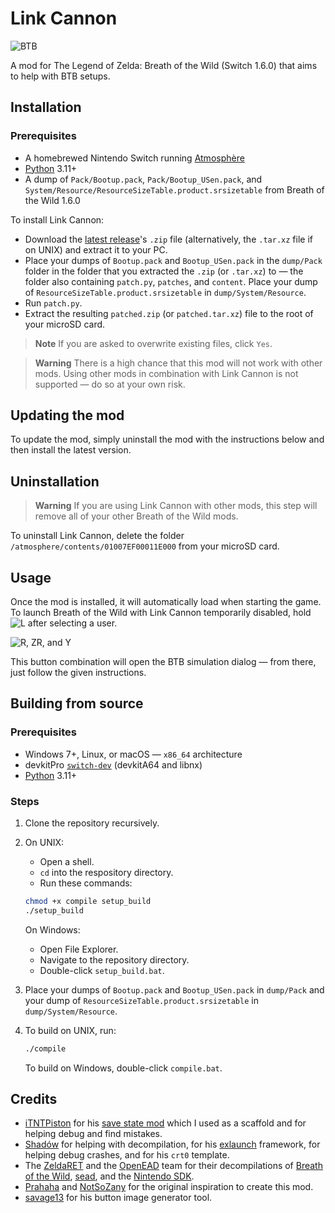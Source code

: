 # Link Cannon

<picture>
  <img alt="BTB" src="https://repository-images.githubusercontent.com/594929966/db09df55-f0ea-40e7-bd3e-dc1a84c60455">
</picture>

A mod for The Legend of Zelda: Breath of the Wild (Switch 1.6.0) that aims to
help with BTB setups.

## Installation

### Prerequisites

- A homebrewed Nintendo Switch running [Atmosphère](https://github.com/Atmosphere-NX/Atmosphere)
- [Python] 3.11+
- A dump of `Pack/Bootup.pack`, `Pack/Bootup_USen.pack`, and `System/Resource/ResourceSizeTable.product.srsizetable`
from Breath of the Wild 1.6.0

To install Link Cannon:

- Download the [latest release](https://github.com/Makonede/LinkCannon/releases/latest)'s
`.zip` file (alternatively, the `.tar.xz` file if on UNIX) and extract it to your
PC.
- Place your dumps of `Bootup.pack` and `Bootup_USen.pack` in the `dump/Pack` folder
in the folder that you extracted the `.zip` (or `.tar.xz`) to — the folder also
containing `patch.py`, `patches`, and `content`. Place your dump of
`ResourceSizeTable.product.srsizetable` in `dump/System/Resource`.
- Run `patch.py`.
- Extract the resulting `patched.zip` (or `patched.tar.xz`) file to the root of your
microSD card.

> **Note**
> If you are asked to overwrite existing files, click `Yes`.

> **Warning**
> There is a high chance that this mod will not work with other mods. Using other
> mods in combination with Link Cannon is not supported — do so at your own risk.

## Updating the mod

To update the mod, simply uninstall the mod with the instructions below and then
install the latest version.

## Uninstallation

> **Warning**
> If you are using Link Cannon with other mods, this step will remove all of your
> other Breath of the Wild mods.

To uninstall Link Cannon, delete the folder `/atmosphere/contents/01007EF00011E000`
from your microSD card.

## Usage

Once the mod is installed, it will automatically load when starting the game. To
launch Breath of the Wild with Link Cannon temporarily disabled, hold
<picture>
  <img alt="L" src="https://restite.org/dpad/l">
</picture>
after selecting a user.

<picture>
  <img alt="R, ZR, and Y" src="https://restite.org/dpad/rRy">
</picture>

This button combination will open the BTB simulation dialog — from there, just follow
the given instructions.

## Building from source

### Prerequisites

- Windows 7+, Linux, or macOS — `x86_64` architecture
- devkitPro [`switch-dev`](https://switchbrew.org/wiki/Setting_up_Development_Environment)
(devkitA64 and libnx)
- [Python] 3.11+

### Steps

1. Clone the repository recursively.
2. On UNIX:

   - Open a shell.
   - `cd` into the respository directory.
   - Run these commands:

   ```bash
   chmod +x compile setup_build
   ./setup_build
   ```

   On Windows:

   - Open File Explorer.
   - Navigate to the repository directory.
   - Double-click `setup_build.bat`.

3. Place your dumps of `Bootup.pack` and `Bootup_USen.pack` in `dump/Pack` and your
dump of `ResourceSizeTable.product.srsizetable` in `dump/System/Resource`.
4. To build on UNIX, run:

   ```bash
   ./compile
   ```

   To build on Windows, double-click `compile.bat`.

## Credits

- [iTNTPiston](https://github.com/iTNTPiston) for his [save state mod](https://github.com/iTNTPiston/botw-save-state)
which I used as a scaffold and for helping debug and find mistakes.
- [Shadów](https://github.com/shadowninja108) for helping with decompilation, for
his [exlaunch](https://github.com/shadowninja108/exlaunch) framework, for helping
debug crashes, and for his `crt0` template.
- The [ZeldaRET](https://zelda64.dev) and the [OpenEAD](https://github.com/open-ead)
team for their decompilations of [Breath of the Wild](https://github.com/zeldaret/botw),
[sead](https://github.com/open-ead/sead), and the [Nintendo SDK](https://github.com/open-ead/nnheaders).
- [Prahaha](https://www.twitch.tv/prahaha) and [NotSoZany](https://www.twitch.tv/notsozany)
for the original inspiration to create this mod.
- [savage13](https://restite.org) for his button image generator tool.

[Python]: https://www.python.org/downloads/
